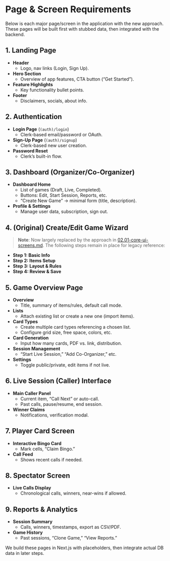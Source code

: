 # Page & Screen Requirements

Below is each major page/screen in the application with the new approach. These pages will be built first with stubbed data, then integrated with the backend.

## 1. Landing Page
- **Header**
  - Logo, nav links (Login, Sign Up).
- **Hero Section**
  - Overview of app features, CTA button (“Get Started”).
- **Feature Highlights**
  - Key functionality bullet points.
- **Footer**
  - Disclaimers, socials, about info.

## 2. Authentication
- **Login Page** (`(auth)/login`)
  - Clerk-based email/password or OAuth.
- **Sign-Up Page** (`(auth)/signup`)
  - Clerk-based new user creation.
- **Password Reset**
  - Clerk’s built-in flow.

## 3. Dashboard (Organizer/Co-Organizer)
- **Dashboard Home**
  - List of games (Draft, Live, Completed).
  - Buttons: Edit, Start Session, Reports, etc.
  - “Create New Game” → minimal form (title, description).
- **Profile & Settings**
  - Manage user data, subscription, sign out.

## 4. (Original) Create/Edit Game Wizard
> **Note**: Now largely replaced by the approach in [02.01-core-ui-screens.md](../plan/02.01-core-ui-screens.md). The following steps remain in place for legacy reference:
- **Step 1: Basic Info**  
- **Step 2: Items Setup**  
- **Step 3: Layout & Rules**  
- **Step 4: Review & Save**

## 5. Game Overview Page
- **Overview**  
  - Title, summary of items/rules, default call mode.
- **Lists**  
  - Attach existing list or create a new one (import items).
- **Card Types**  
  - Create multiple card types referencing a chosen list.
  - Configure grid size, free space, colors, etc.
- **Card Generation**  
  - Input how many cards, PDF vs. link, distribution.
- **Session Management**  
  - “Start Live Session,” “Add Co-Organizer,” etc.
- **Settings**  
  - Toggle public/private, edit items if not live.

## 6. Live Session (Caller) Interface
- **Main Caller Panel**
  - Current item, “Call Next” or auto-call.
  - Past calls, pause/resume, end session.
- **Winner Claims**
  - Notifications, verification modal.

## 7. Player Card Screen
- **Interactive Bingo Card**
  - Mark cells, “Claim Bingo.”
- **Call Feed**
  - Shows recent calls if needed.

## 8. Spectator Screen
- **Live Calls Display**
  - Chronological calls, winners, near-wins if allowed.

## 9. Reports & Analytics
- **Session Summary**
  - Calls, winners, timestamps, export as CSV/PDF.
- **Game History**
  - Past sessions, “Clone Game,” “View Reports.”

We build these pages in Next.js with placeholders, then integrate actual DB data in later steps.
